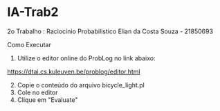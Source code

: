 # IA-Trab2
2o Trabalho : Raciocínio Probabilistico
Elian da Costa Souza - 21850693

Como Executar

1. Utilize o editor online do ProbLog no link abaixo:

https://dtai.cs.kuleuven.be/problog/editor.html

2. Copie o conteúdo do arquivo bicycle_light.pl
3. Cole no editor
4. Clique em "Evaluate"